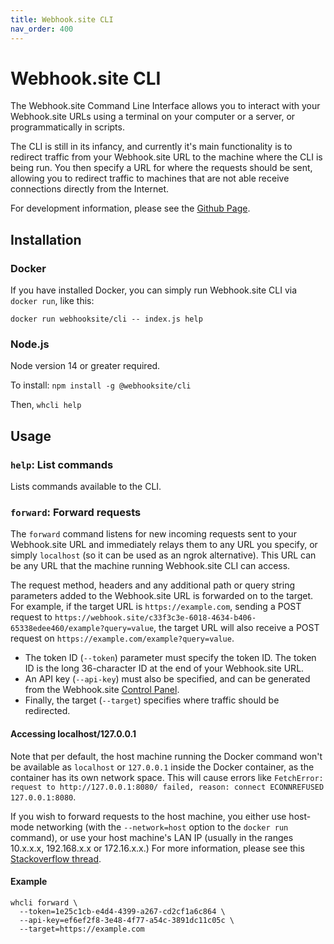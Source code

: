 ```yaml
---
title: Webhook.site CLI
nav_order: 400
---
```


# Webhook.site CLI

The Webhook.site Command Line Interface allows you to interact with your Webhook.site URLs using a terminal on your computer or a server, or programmatically in scripts.

The CLI is still in its infancy, and currently it's main functionality is to redirect traffic from your Webhook.site URL to the machine where the CLI is being run. You then specify a URL for where the requests should be sent, allowing you to redirect traffic to machines that are not able receive connections directly from the Internet.

For development information, please see the [Github Page](https://github.com/webhooksite/cli/tree/master#how-to-use).

## Installation

### Docker

If you have installed Docker, you can simply run Webhook.site CLI via `docker run`, like this:

`docker run webhooksite/cli -- index.js help`

### Node.js

Node version 14 or greater required.

To install: `npm install -g @webhooksite/cli`

Then, `whcli help`

## Usage

### `help`: List commands

Lists commands available to the CLI.

### `forward`: Forward requests

The `forward` command listens for new incoming requests sent to your Webhook.site URL and immediately relays them to any URL you specify, or simply `localhost` (so it can be used as an ngrok alternative). This URL can be any URL that the machine running Webhook.site CLI can access.

The request method, headers and any additional path or query string parameters added to the Webhook.site URL is forwarded on to the target. For example, if the target URL is `https://example.com`, sending a POST request to `https://webhook.site/c33f3c3e-6018-4634-b406-65338edee460/example?query=value`, the target URL will also receive a POST request on `https://example.com/example?query=value`.

* The token ID (`--token`) parameter must specify the token ID. The token ID is the long 36-character ID at the end of your Webhook.site URL.
* An API key (`--api-key`) must also be specified, and can be generated from the Webhook.site [Control Panel](https://webhook.site/control-panel).
* Finally, the target (`--target`) specifies where traffic should be redirected. 

#### Accessing localhost/127.0.0.1

Note that per default, the host machine running the Docker command won't be available as `localhost` or `127.0.0.1` inside the Docker container, as the container has its own network space. This will cause errors like `FetchError: request to http://127.0.0.1:8080/ failed, reason: connect ECONNREFUSED 127.0.0.1:8080`.

If you wish to forward requests to the host machine, you either use host-mode networking (with the `--network=host` option to the `docker run` command), or use your host machine's LAN IP (usually in the ranges 10.x.x.x, 192.168.x.x or 172.16.x.x.) For more information, please see this [Stackoverflow thread](https://stackoverflow.com/questions/30109037/how-can-i-forward-localhost-port-on-my-container-to-localhost-on-my-host).

#### Example

```shell
whcli forward \
  --token=1e25c1cb-e4d4-4399-a267-cd2cf1a6c864 \
  --api-key=ef6ef2f8-3e48-4f77-a54c-3891dc11c05c \ 
  --target=https://example.com
```


